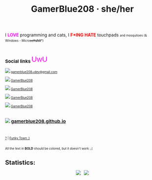 # <p align="center">GamerBlue208 · she/her</p>
<br>

I <font color="magenta">**LOVE**</font> programming and cats, I <font color="red">**F*ING HATE**</font> touchpads <font size="1">and mosquitoes (& Windows - Micro~~soft~~**shit***)
<br>
<br>
## Social links <img src="images/colored-word1.svg">

<img src="/images/Gmail.png" height="18"> gamerblue208+dev@gmail.com

<img src="/images/Youtube.png" height="12"> [GamerBlue208](https://www.youtube.com/@GamerBlue208)

<img src="/images/Discord.png" height="18"> [GamerBlue208](https://discord.com/users/865498115360292894)

<img src="/images/Steam.png" height="18"> [GamerBlue208](https://steamcommunity.com/id/GamerBlue208)

<img src="/images/Element.png" height="18"> [GamerBlue208](https://matrix.to/#/@gamerblue208:matrix.org)
<br>
<br>

## <img src="/images/Web.png" height="18"> [gamerblue208.github.io](https://gamerblue208.github.io)
<br>

[?](https://www.youtube.com/watch?v=dQw4w9WgXcQ)  |  [Funky Town :)](https://www.youtube.com/watch?v=QX43QTYyV-8)
<br>
<br>

All the text in **BOLD** should be colored, but it doesn't work :,(

# Statistics:
<p align="center">
  <img height="140em" src="https://github-readme-stats-eight-theta.vercel.app/api?username=GamerBlue208&show_icons=true&theme=dark&include_all_commits=true&count_private=true"/>  
  <img height="140em" src="https://github-readme-stats-eight-theta.vercel.app/api/top-langs/?username=GamerBlue208&layout=compact&langs_count=8&theme=dark"/>
</p>
